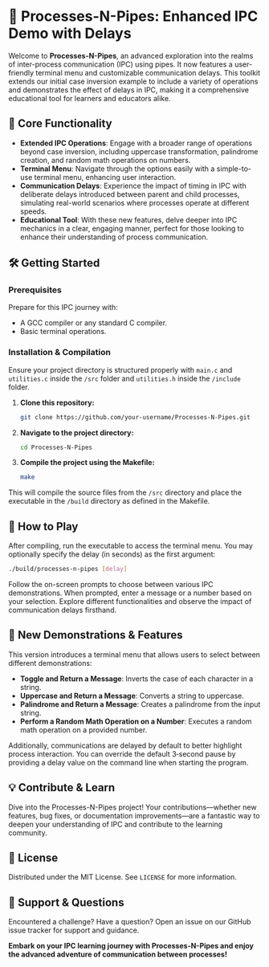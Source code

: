 # 🔄 Processes-N-Pipes: Enhanced IPC Demo with Delays

Welcome to **Processes-N-Pipes**, an advanced exploration into the realms of inter-process communication (IPC) using pipes. It now features a user-friendly terminal menu and customizable communication delays. This toolkit extends our initial case inversion example to include a variety of operations and demonstrates the effect of delays in IPC, making it a comprehensive educational tool for learners and educators alike.

## 🎯 Core Functionality

- **Extended IPC Operations**: Engage with a broader range of operations beyond case inversion, including uppercase transformation, palindrome creation, and random math operations on numbers.
- **Terminal Menu**: Navigate through the options easily with a simple-to-use terminal menu, enhancing user interaction.
- **Communication Delays**: Experience the impact of timing in IPC with deliberate delays introduced between parent and child processes, simulating real-world scenarios where processes operate at different speeds.
- **Educational Tool**: With these new features, delve deeper into IPC mechanics in a clear, engaging manner, perfect for those looking to enhance their understanding of process communication.

## 🛠 Getting Started

### Prerequisites

Prepare for this IPC journey with:

- A GCC compiler or any standard C compiler.
- Basic terminal operations.

### Installation & Compilation

Ensure your project directory is structured properly with `main.c` and `utilities.c` inside the `/src` folder and `utilities.h` inside the `/include` folder.

1. **Clone this repository:**
   ```bash
   git clone https://github.com/your-username/Processes-N-Pipes.git
   ```

2. **Navigate to the project directory:**
   ```bash
   cd Processes-N-Pipes
   ```

3. **Compile the project using the Makefile:**
   ```bash
   make
   ```

This will compile the source files from the `/src` directory and place the executable in the `/build` directory as defined in the Makefile.

## 📘 How to Play

After compiling, run the executable to access the terminal menu. You may optionally specify the delay (in seconds) as the first argument:

```bash
./build/processes-n-pipes [delay]
```

Follow the on-screen prompts to choose between various IPC demonstrations. When prompted, enter a message or a number based on your selection. Explore different functionalities and observe the impact of communication delays firsthand.

## 🌟 New Demonstrations & Features

This version introduces a terminal menu that allows users to select between different demonstrations:

- **Toggle and Return a Message**: Inverts the case of each character in a string.
- **Uppercase and Return a Message**: Converts a string to uppercase.
- **Palindrome and Return a Message**: Creates a palindrome from the input string.
- **Perform a Random Math Operation on a Number**: Executes a random math operation on a provided number.

Additionally, communications are delayed by default to better highlight process interaction. You can override the default 3‑second pause by providing a delay value on the command line when starting the program.

## 💡 Contribute & Learn

Dive into the Processes-N-Pipes project! Your contributions—whether new features, bug fixes, or documentation improvements—are a fantastic way to deepen your understanding of IPC and contribute to the learning community.

## 📜 License

Distributed under the MIT License. See `LICENSE` for more information.

## 🤝 Support & Questions

Encountered a challenge? Have a question? Open an issue on our GitHub issue tracker for support and guidance.

**Embark on your IPC learning journey with Processes-N-Pipes and enjoy the advanced adventure of communication between processes!**
